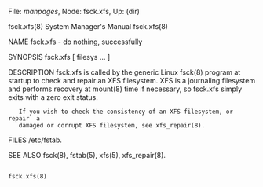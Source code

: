 File: *manpages*,  Node: fsck.xfs,  Up: (dir)

fsck.xfs(8)                 System Manager's Manual                fsck.xfs(8)



NAME
       fsck.xfs - do nothing, successfully

SYNOPSIS
       fsck.xfs [ filesys ... ]

DESCRIPTION
       fsck.xfs  is  called by the generic Linux fsck(8) program at startup to
       check and repair an XFS filesystem.  XFS is a journaling filesystem and
       performs  recovery  at  mount(8)  time if necessary, so fsck.xfs simply
       exits with a zero exit status.

       If you wish to check the consistency of an XFS filesystem, or repair  a
       damaged or corrupt XFS filesystem, see xfs_repair(8).

FILES
       /etc/fstab.

SEE ALSO
       fsck(8), fstab(5), xfs(5), xfs_repair(8).



                                                                   fsck.xfs(8)
